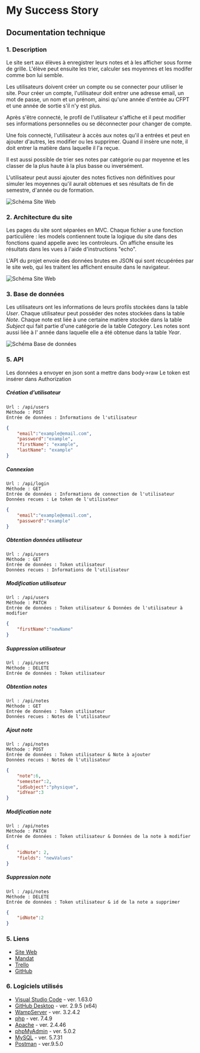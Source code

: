 # My Success Story

## Documentation technique

### 1. Description
Le site sert aux élèves à enregistrer leurs notes et à les afficher sous forme de grille. L'élève peut ensuite les trier, calculer ses moyennes et les modifer comme bon lui semble.

Les utilisateurs doivent créer un compte ou se connecter pour utiliser le site. Pour créer un compte, l'utilisateur doit entrer une adresse email, un mot de passe, un nom et un prénom, ainsi qu'une année d'entrée au CFPT et une année de sortie s'il n'y est plus.

Après s'être connecté, le profil de l'utilisateur s'affiche et il peut modifier ses informations personnelles ou se déconnecter pour changer de compte.

Une fois connecté, l'utilisateur à accès aux notes qu'il a entrées et peut en ajouter d'autres, les modifier ou les supprimer. Quand il insère une note, il doit entrer la matière dans laquelle il l'a reçue.

Il est aussi possible de trier ses notes par catégorie ou par moyenne et les classer de la plus haute à la plus basse ou inversément.

L'utilisateur peut aussi ajouter des notes fictives non définitives pour simuler les moyennes qu'il aurait obtenues et ses résultats de fin de semestre, d'année ou de formation.

![Schéma Site Web](./doc/image/useCases.png)

### 2. Architecture du site
Les pages du site sont séparées en MVC. Chaque fichier a une fonction particulière : les models contiennent toute la logique du site dans des fonctions quand appelle avec les controleurs. On affiche ensuite les résultats dans les vues à l'aide d'instructions "echo".

L'API du projet envoie des données brutes en JSON qui sont récupérées par le site web, qui les traitent les affichent ensuite dans le navigateur.

![Schéma Site Web](./doc/image/schema.png)

### 3. Base de données
Les utilisateurs ont les informations de leurs profils stockées dans la table *User*. Chaque utilisateur peut posséder des notes stockées dans la table *Note*. Chaque note est liée à une certaine matière stockée dans la table *Subject* qui fait partie d'une catégorie de la table *Category*. Les notes sont aussi liée à l' année dans laquelle elle a été obtenue dans la table *Year*.

![Schéma Base de données](./doc/image/database.png)


### 5. API

Les données a envoyer en json sont a mettre dans body->raw
Le token est insérer dans Authorization

##### Création d'utilisateur
    Url : /api/users
    Méthode : POST
    Entrée de données : Informations de l'utilisateur
```json
{
    "email":"example@email.com",
    "password":"example",
    "firstName": "example",
    "lastName": "example"
}
```
##### Connexion 
    Url : /api/login
    Méthode : GET
    Entrée de données : Informations de connection de l'utilisateur
    Données recues : Le token de l'utilisateur
```json
{
    "email":"example@email.com",
    "password":"example"
}
```
##### Obtention données utilisateur
    Url : /api/users
    Méthode : GET
    Entrée de données : Token utilisateur
    Données recues : Informations de l'utilisateur
##### Modification utilisateur
    Url : /api/users
    Méthode : PATCH
    Entrée de données : Token utilisateur & Données de l'utilisateur à modifier
```json
{
    "firstName":"newName"
}
```
##### Suppression utilisateur
    Url : /api/users
    Méthode : DELETE
    Entrée de données : Token utilisateur

##### Obtention notes
    Url : /api/notes
    Méthode : GET
    Entrée de données : Token utilisateur
    Données recues : Notes de l'utilisateur
##### Ajout note
    Url : /api/notes
    Méthode : POST
    Entrée de données : Token utilisateur & Note à ajouter
    Données recues : Notes de l'utilisateur
```json
{
    "note":6,
    "semester":2,
    "idSubject":"physique",
    "idYear":3
}
```
##### Modification note
    Url : /api/notes
    Méthode : PATCH
    Entrée de données : Token utilisateur & Données de la note à modifier
```json
{
    "idNote": 2,
    "fields": "newValues"
}
```
##### Suppression note
    Url : /api/notes
    Méthode : DELETE
    Entrée de données : Token utilisateur & id de la note a supprimer
```json
{
    "idNote":2
}
```

### 5. Liens
- [Site Web](https://successstory.cfpti.ch)
- [Mandat](https://docs.google.com/document/d/16Rj2KkcCFHPPHjjAMmvoyeppWsdiO9JN/edit?usp=sharing&ouid=106752474556925767372&rtpof=true&sd=true)
- [Trello](https://trello.com/b/iweK5h2I/my-success-story)
- [GitHub](https://github.com/LAAC172003/MySuccessStory)

### 6. Logiciels utilisés
- [Visual Studio Code](https://code.visualstudio.com) - ver. 1.63.0
- [GitHub Desktop](https://github.com) - ver. 2.9.5 (x64)
- [WampServer](https://www.wampserver.com) - ver. 3.2.4.2
- [php](https://www.php.net) - ver. 7.4.9
- [Apache](https://httpd.apache.org) - ver. 2.4.46
- [phpMyAdmin](https://www.phpmyadmin.net) - ver. 5.0.2
- [MySQL](https://www.mysql.com) - ver. 5.7.31
- [Postman](https://www.postman.com) - ver.9.5.0